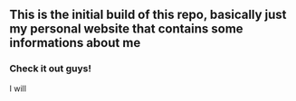 ## This is the initial build of this repo, basically just my personal website that contains some informations about me

### Check it out guys!
I will


